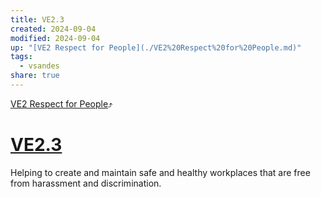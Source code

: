 ```yaml
---
title: VE2.3
created: 2024-09-04
modified: 2024-09-04
up: "[VE2 Respect for People](./VE2%20Respect%20for%20People.md)"
tags:
  - vsandes
share: true
---
```

[VE2 Respect for People](./VE2%20Respect%20for%20People.md)⤴️
# [VE2.3](VE2.3.md)
Helping to create and maintain safe and healthy workplaces that are free from harassment and discrimination.
